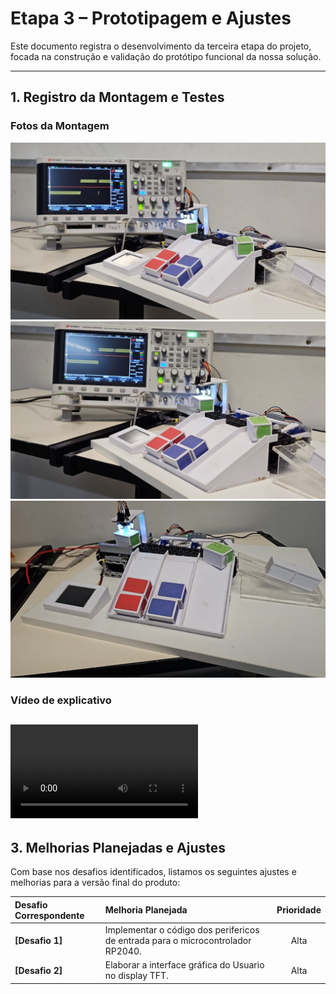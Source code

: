 # Etapa 3 – Prototipagem e Ajustes

Este documento registra o desenvolvimento da terceira etapa do projeto, focada na construção e validação do protótipo funcional da nossa solução.

-----

## 1\. Registro da Montagem e Testes

### Fotos da Montagem
![](midia/foto1.jpeg)
![](midia/foto2.jpeg)
![](midia/foto3.jpeg)

### Vídeo de explicativo
![](midia/video_explicativo.mp4)
-----

## 3\. Melhorias Planejadas e Ajustes

Com base nos desafios identificados, listamos os seguintes ajustes e melhorias para a versão final do produto:

| Desafio Correspondente | Melhoria Planejada | Prioridade |
| :--- | :--- | :---: |
| **[Desafio 1]** | Implementar o código dos perifericos de entrada para o microcontrolador RP2040. | Alta |
| **[Desafio 2]** | Elaborar a interface gráfica do Usuario no display TFT. | Alta |